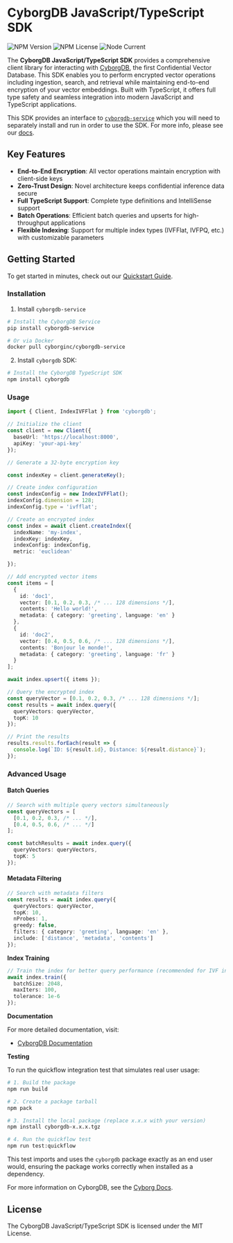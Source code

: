 # CyborgDB JavaScript/TypeScript SDK

![NPM Version](https://img.shields.io/npm/v/cyborgdb)
![NPM License](https://img.shields.io/npm/l/cyborgdb)
![Node Current](https://img.shields.io/node/v/cyborgdb)

The **CyborgDB JavaScript/TypeScript SDK** provides a comprehensive client library for interacting with [CyborgDB](https://docs.cyborg.co), the first Confidential Vector Database. This SDK enables you to perform encrypted vector operations including ingestion, search, and retrieval while maintaining end-to-end encryption of your vector embeddings. Built with TypeScript, it offers full type safety and seamless integration into modern JavaScript and TypeScript applications.

This SDK provides an interface to [`cyborgdb-service`](https://pypi.org/project/cyborgdb-service/) which you will need to separately install and run in order to use the SDK. For more info, please see our [docs](https://docs.cyborg.co).

## Key Features

- **End-to-End Encryption**: All vector operations maintain encryption with client-side keys
- **Zero-Trust Design**: Novel architecture keeps confidential inference data secure
- **Full TypeScript Support**: Complete type definitions and IntelliSense support
- **Batch Operations**: Efficient batch queries and upserts for high-throughput applications
- **Flexible Indexing**: Support for multiple index types (IVFFlat, IVFPQ, etc.) with customizable parameters

## Getting Started

To get started in minutes, check out our [Quickstart Guide](https://docs.cyborg.co/quickstart).


### Installation

1. Install `cyborgdb-service`

```bash
# Install the CyborgDB Service
pip install cyborgdb-service

# Or via Docker
docker pull cyborginc/cyborgdb-service
```

2. Install `cyborgdb` SDK:

```bash
# Install the CyborgDB TypeScript SDK
npm install cyborgdb
```

### Usage

```typescript
import { Client, IndexIVFFlat } from 'cyborgdb';

// Initialize the client
const client = new Client({ 
  baseUrl: 'https://localhost:8000', 
  apiKey: 'your-api-key' 
});

// Generate a 32-byte encryption key

const indexKey = client.generateKey();

// Create index configuration
const indexConfig = new IndexIVFFlat();
indexConfig.dimension = 128;
indexConfig.type = 'ivfflat';

// Create an encrypted index
const index = await client.createIndex({
  indexName: 'my-index',
  indexKey: indexKey,
  indexConfig: indexConfig,
  metric: 'euclidean'

});

// Add encrypted vector items
const items = [
  {
    id: 'doc1',
    vector: [0.1, 0.2, 0.3, /* ... 128 dimensions */],
    contents: 'Hello world!',
    metadata: { category: 'greeting', language: 'en' }
  },
  {
    id: 'doc2', 
    vector: [0.4, 0.5, 0.6, /* ... 128 dimensions */],
    contents: 'Bonjour le monde!',
    metadata: { category: 'greeting', language: 'fr' }
  }
];

await index.upsert({ items });

// Query the encrypted index
const queryVector = [0.1, 0.2, 0.3, /* ... 128 dimensions */];
const results = await index.query({
  queryVectors: queryVector,
  topK: 10
});

// Print the results
results.results.forEach(result => {
  console.log(`ID: ${result.id}, Distance: ${result.distance}`);
});
```

### Advanced Usage

#### Batch Queries

```typescript
// Search with multiple query vectors simultaneously
const queryVectors = [
  [0.1, 0.2, 0.3, /* ... */],
  [0.4, 0.5, 0.6, /* ... */]
];

const batchResults = await index.query({
  queryVectors: queryVectors,
  topK: 5
});
```

#### Metadata Filtering

```typescript
// Search with metadata filters
const results = await index.query({
  queryVectors: queryVector,
  topK: 10,
  nProbes: 1,
  greedy: false,
  filters: { category: 'greeting', language: 'en' },
  include: ['distance', 'metadata', 'contents']
});
```


**Index Training**

```typescript
// Train the index for better query performance (recommended for IVF indexes)
await index.train({
  batchSize: 2048,
  maxIters: 100,
  tolerance: 1e-6
});
```

**Documentation**

For more detailed documentation, visit:
* [CyborgDB Documentation](https://docs.cyborg.co/)

**Testing**

To run the quickflow integration test that simulates real user usage:

```bash
# 1. Build the package
npm run build

# 2. Create a package tarball
npm pack

# 3. Install the local package (replace x.x.x with your version)
npm install cyborgdb-x.x.x.tgz

# 4. Run the quickflow test
npm run test:quickflow
```

This test imports and uses the `cyborgdb` package exactly as an end user would, ensuring the package works correctly when installed as a dependency.


For more information on CyborgDB, see the [Cyborg Docs](https://docs.cyborg.co).

## License

The CyborgDB JavaScript/TypeScript SDK is licensed under the MIT License.
